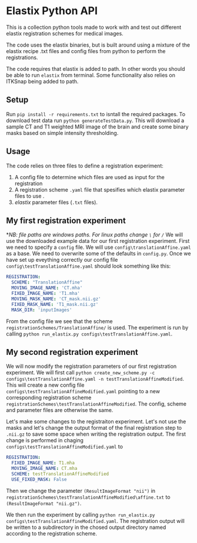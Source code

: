 # Elastix Python API
This is a collection python tools made to work with and test out different elastix registration schemes for medical images. 

The code uses the elastix binaries, but is built around using a mixture of the elastix recipe .txt files and config files from python to perform the registrations. 

The code requires that elastix is added to path. In other words you should be able to run ```elastix``` from terminal. Some functionality also relies on ITKSnap being added to path. 

## Setup
Run `pip install -r requirements.txt` to isntall the required packages. To download test data run `python generateTestData.py`. This will download a sample CT and T1 weighted MRI image of the brain and create some binary masks based on simple intensity thresholding.

## Usage
The code relies on three files to define a registration experiment: 
 1. A config file to determine which files are used as input for the registration
 2. A registration scheme `.yaml` file that spesifies which elastix parameter files to use .
 3. *elastix* parameter files (`.txt` files).


## My first registration experiment
**NB: file paths are windows paths. For linux paths change `\` for `/`*
We will use the downloaded example data for our first registration experiment. First we need to specify a `config` file. We will use `config\translationAffine.yaml` as a base. We need to overwrite some of the defaults in `config.py`. Once we have set up eveything correctly our config file `config\testTranslationAffine.yaml` should look something like this: 

```yaml
REGISTRATION:
  SCHEME: "TranslationAffine"
  MOVING_IMAGE_NAME: 'CT.mha'
  FIXED_IMAGE_NAME: 'T1.mha'
  MOVING_MASK_NAME: 'CT_mask.nii.gz'
  FIXED_MASK_NAME: 'T1_mask.nii.gz'
  MASK_DIR: 'inputImages'
```

From the config file we see that the scheme `registrationSchemes/TranslationAffine/` is used. The experiment is run by calling `python run_elastix.py configs\testTranslationAffine.yaml`.

## My second registration experiment
We will now modify the registration parameters of our first registration experiment. We will first call `python create_new_scheme.py -c configs\testTranslationAffine.yaml -n testTranslationAffineModified`. This will create a new config file `configs\testTranslationAffineModified.yaml` pointing to a new corresponding registration scheme `registrationSchemes\testTranslationAffineModified`. The config, scheme and parameter files are otherwise the same.

Let's make some changes to the registraiton experiment. Let's not use the masks and let's change the output format of the final registration step to `.nii.gz` to save some space when writing the registration output. The first change is performed in chaging `configs\testTranslationAffineModified.yaml` to

```yaml
REGISTRATION:
  FIXED_IMAGE_NAME: T1.mha
  MOVING_IMAGE_NAME: CT.mha
  SCHEME: testTranslationAffineModified
  USE_FIXED_MASK: False
```

Then we change the parameter `(ResultImageFormat "nii")` in `registrationSchemes\testTranslationAffineModified\affine.txt` to `(ResultImageFormat "nii.gz")`.

We then run the experiment by calling `python run_elastix.py configs\testTranslationAffineModified.yaml`. The registration output will be written to a subdirectory in the chosed output directory named according to the registration scheme.